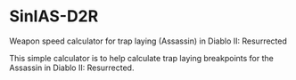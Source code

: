# SinIAS-D2R
Weapon speed calculator for trap laying (Assassin) in Diablo II: Resurrected


This simple calculator is to help calculate trap laying breakpoints for the Assassin in Diablo II: Resurrected.  
